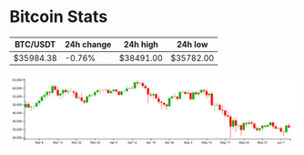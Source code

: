 # Bitcoin Stats

BTC/USDT|24h change|24h high|24h low|
|---|---|---|---|
|$35984.38|-0.76%|$38491.00|$35782.00|

<img src="./chart.svg">
